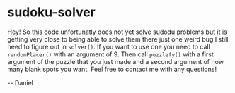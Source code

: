 # sudoku-solver

Hey! So this code unfortunatly does not yet solve sudodu problems but it is getting very close to being able to solve them there just one weird bug I still need to figure out in `solver()`. If you want to use one you need to call `randomPlacer()` with an argument of 9. Then call `puzzlefy()` with a first argument of the puzzle that you just made and a second argument of how many blank spots you want. Feel free to contact me with any questions!

-- Daniel
